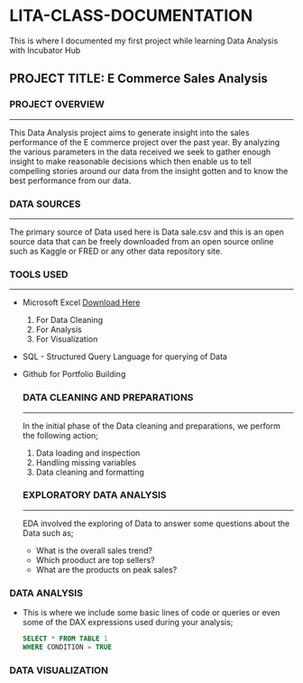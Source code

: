# LITA-CLASS-DOCUMENTATION
This is where I documented my first project while learning Data Analysis with Incubator Hub
## PROJECT TITLE: E Commerce Sales Analysis

### PROJECT OVERVIEW
---
This Data Analysis project aims to generate insight into the sales performance of the E commerce project over the past year. By analyzing the various parameters in the data received we seek to gather enough insight to make reasonable decisions which then enable us to tell compelling stories around our data from the insight gotten and to know the best performance from our data.

### DATA SOURCES
---
The primary source of Data used here is Data sale.csv and this is an open source data that can be freely downloaded from an open source online such as Kaggle or FRED or any other data repository site.

### TOOLS USED
---
- Microsoft Excel [Download Here](https://www.microsoft.com)
     1. For Data Cleaning
     2. For Analysis
     3. For Visualization
  
- SQL - Structured Query Language for querying of Data
- Github for Portfolio Building

  ### DATA CLEANING AND PREPARATIONS
  ---
  In the initial phase of the Data cleaning and preparations, we perform the following action;
  1. Data loading and inspection
  2. Handling missing variables
  3. Data cleaning and formatting

  ### EXPLORATORY DATA ANALYSIS
  ---
  EDA involved the exploring of Data to answer some questions about the Data such as;
  - What is the overall sales trend?
  - Which prooduct are top sellers?
  - What are the products on peak sales?

 ### DATA ANALYSIS
 -
    This is where we include some basic lines of code or queries or even some of the DAX expressions used during your analysis;
    
    ```SQL
    SELECT * FROM TABLE 1
    WHERE CONDITION = TRUE
    ```
 ### DATA VISUALIZATION
    
